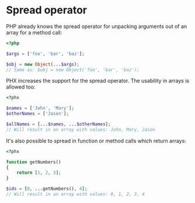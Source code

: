# Spread operator

PHP already knows the spread operator for unpacking arguments out of an array for a method call:

```php
<?php

$args = ['foo', 'bar', 'baz'];

$obj = new Object(...$args);
// Same as: $obj = new Object('foo', 'bar', 'baz');
```

PHX increases the support for the spread operator. The usability in arrays is allowed too:

```php
<?phx

$names = ['John', 'Mary'];
$otherNames = ['Jason'];

$allNames = [...$names, ...$otherNames];
// Will result in an array with values: John, Mary, Jason
```

It's also possible to spread in function or method calls which return arrays:
  
```php
<?phx

function getNumbers()
{ 
    return [1, 2, 3];
}

$ids = [0, ...getNumbers(), 4];
// Will result in an array with values: 0, 1, 2, 3, 4

```